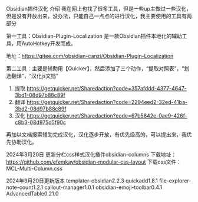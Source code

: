 Obsidian插件汉化
介绍
我在网上也找了很多工具，但是一些up主做过一些汉化，但是没有开放出来，没办法，只能自己一点点的进行汉化，我主要使用的工具有两部分

第一工具：Obsidian-Plugin-Localization 是一款Obsidian插件本地化的辅助工具，用AutoHotkey开发而成。

地址：https://gitee.com/obsidian-canzi/Obsidian-Plugin-Localization

第二工具：主要是辅助用【Quicker】，然后添加了三个动作，“提取对照表”，“划选翻译”，“汉化js文档”
1. 提取
https://getquicker.net/Sharedaction?code=357afddd-4377-4647-3bd1-08d97b88c89f
2. 翻译
https://getquicker.net/Sharedaction?code=2294eed2-32ed-41ba-3bd2-08d97b88c89f
3. 汉化
https://getquicker.net/Sharedaction?code=67b5842e-0ae9-426f-c8b3-08d975d5f90c

再加以文档搜索辅助完成汉化，汉化逐步开放，有优先级高的，可以提出来，我优先协助汉化。

2024年3月20日
更新分栏css样式汉化插件obsidian-columns
下载地址：https://github.com/efemkay/obsidian-modular-css-layout
下载css文件：MCL-Multi-Column.css

2024年3月20日更新版本
templater-obsidian2.2.3
quickadd1.8.1
file-explorer-note-count1.2.1
callout-manager1.0.1
obsidian-emoji-toolbar0.4.1
AdvancedTable0.21.0

